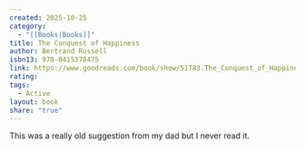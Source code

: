 ```yaml
---
created: 2025-10-25
category:
  - "[[Books|Books]]"
title: The Conquest of Happiness
author: Bertrand Russell
isbn13: 978-0415378475
link: https://www.goodreads.com/book/show/51783.The_Conquest_of_Happiness
rating:
tags:
  - Active
layout: book
share: "true"
---
```

This was a really old suggestion from my dad but I never read it.